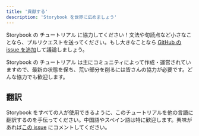 ```yaml
---
title: '貢献する'
description: 'Storybook を世界に広めましょう'
---
```


Storybook の チュートリアル に協力してください！文法や句読点など小さなことなら、プルリクエストを送ってください。もし大きなことなら [GitHub の issue を追加](https://github.com/chromaui/learnstorybook.com/issues)して議論しましょう。

Storybook の チュートリアル は主にコミュニティによって作成・運営されていますので、最新の状態を保ち、荒い部分を削るには皆さんの協力が必要です。どんな協力でも歓迎します。

## 翻訳

Storybook をすべての人が使用できるように、このチュートリアルを他の言語に翻訳するのを手伝ってください。中国語やスペイン語は特に歓迎します。興味があれば[この issue](https://github.com/chromaui/learnstorybook.com/issues/3) にコメントしてください。
